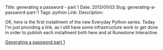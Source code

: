Title: generating a password - part 1
Date: 2013/01/03
Slug: generating-a-password-part-1
Tags: python
Link: 
Description: 


<p>OK, here is the first installment of the new Everyday Python series.  Today I'm just providing a link, as I still have some infrastructure work to get done in order to publish each installment both here and at Runestone Interactive.</p>

<a href="http://interactivepython.org/courselib/static/everyday/2013/01/2_password.html">Generating a password part 1</a>

